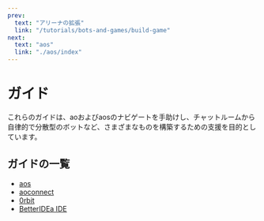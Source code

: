 ```yaml
---
prev:
  text: "アリーナの拡張"
  link: "/tutorials/bots-and-games/build-game"
next:
  text: "aos"
  link: "./aos/index"
---
```


# ガイド

これらのガイドは、aoおよびaosのナビゲートを手助けし、チャットルームから自律的で分散型のボットなど、さまざまなものを構築するための支援を目的としています。

## ガイドの一覧

- [aos](aos/index)
- [aoconnect](aoconnect/aoconnect)
- [0rbit](0rbit/index)
- [BetterIDEa IDE](betteridea/index)
<!-- ---
prev:
  text: "Expanding the Arena"
  link: "/tutorials/bots-and-games/build-game"
next:
  text: "aos"
  link: "./aos/index"

---

# Guides

These guides are designed to help you navigate ao and aos, and to help you build everything from chatrooms to autonomous, decentralized bots, and more.

## List of Guides

- [aos](aos/index)
- [aoconnect](aoconnect/aoconnect)
- [0rbit](0rbit/index)
- [BetterIDEa IDE](betteridea/index) -->
